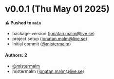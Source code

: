 # v0.0.1 (Thu May 01 2025)

#### ⚠️ Pushed to `main`

- package-version (jonatan.malm@live.se)
- project setup (jonatan.malm@live.se)
- Initial commit ([@mistermalm](https://github.com/mistermalm))

#### Authors: 2

- [@mistermalm](https://github.com/mistermalm)
- mistermalm (jonatan.malm@live.se)
